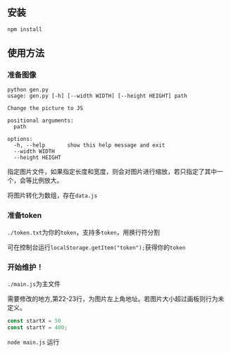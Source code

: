 ## 安装
```bash
npm install
```

## 使用方法
### 准备图像
```
python gen.py
usage: gen.py [-h] [--width WIDTH] [--height HEIGHT] path

Change the picture to JS

positional arguments:
  path

options:
  -h, --help       show this help message and exit
  --width WIDTH
  --height HEIGHT
```
指定图片文件，如果指定长度和宽度，则会对图片进行缩放，若只指定了其中一个，会等比例放大。

将图片转化为数组，存在`data.js`

### 准备token

`./token.txt`为你的`token`，支持多`token`，用换行符分割

可在控制台运行`localStorage.getItem("token");`获得你的`token`

### 开始维护！

`./main.js`为主文件

需要修改的地方,第22-23行，为图片左上角地址。若图片大小超过画板则行为未定义。
```js
const startX = 50
const startY = 400;
```

`node main.js` 运行

